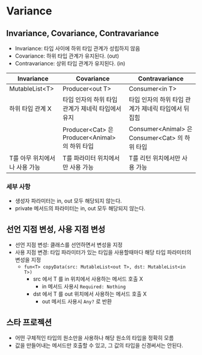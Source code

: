 # Variance

## Invariance, Covariance, Contravariance
* Invariance: 타입 사이에 하위 타입 관계가 성립하지 않음
* Covariance: 하위 타입 관계가 유지된다. (out)
* Contravariance: 상위 타입 관계가 유지된다. (in)

| Invariance        | Covariance                                   | Contravariance                               |
|-------------------|----------------------------------------------|----------------------------------------------|
| MutableList\<T\>  | Producer\<out T\>                            | Consumer\<in T\>                             |
| 하위 타입 관계 X        | 타입 인자의 하위 타입 관계가 제네릭 타입에서 유지                 | 타입 인자의 하위 타입 관계가 제네릭 타입에서 뒤집힘                |
|                   | Producer\<Cat\> 은 Producer\<Animal\> 의 하위 타입 | Consumer\<Animal\> 은 Consumer\<Cat\> 의 하위 타입 |
| T를 아무 위치에서나 사용 가능 | T를 파라미터 위치에서만 사용 가능                          | T를 리턴 위치에서만 사용 가능                            | 

### 세부 사항
* 생성자 파라미터는 in, out 모두 해당되지 않는다.
* private 메서드의 파라미터는 in, out 모두 해당되지 않는다.

## 선언 지점 변성, 사용 지점 변성
* 선언 지점 변성: 클래스를 선언하면서 변성을 지정
* 사용 지점 변경: 타입 파라미터가 있는 타입을 사용할때마다 해당 타입 파라미터의 변성을 지정
  * `fun<T> copyData(src: MutableList<out T>, dst: MutableList<in T>)`
    * src 에서 T 를 in 위치에서 사용하는 메서드 호출 X
      * in 메서드 사용시 `Required: Nothing`
    * dst 에서 T 를 out 위치에서 사용하는 메서드 호출 X
      * out 메서드 사용시 `Any?` 로 반환

## 스타 프로젝션
* 어떤 구체적인 타입의 원소만을 사용하나 해당 원소의 타입을 정확히 모름
* 값을 만들어내는 메서드만 호출할 수 있고, 그 값의 타입을 신경써서는 안된다.